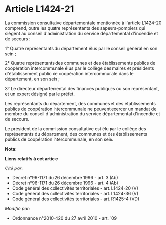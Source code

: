 # Article L1424-21

La commission consultative départementale mentionnée à l'article L1424-20 comprend, outre les quatre représentants des
sapeurs-pompiers qui siègent au conseil d'administration du service départemental d'incendie et de secours : 

1° Quatre représentants du département élus par le conseil général en son sein ; 

2° Quatre représentants des communes et des établissements publics de coopération intercommunale élus par le collège des
maires et présidents d'établissement public de coopération intercommunale dans le département, en son sein ; 

3° Le directeur départemental des finances publiques ou son représentant, et un expert désigné par le préfet. 

Les représentants du département, des communes et des établissements publics de coopération intercommunale ne peuvent exercer
un mandat de membre du conseil d'administration du service départemental d'incendie et de secours. 

Le président de la commission consultative est élu par le collège des représentants du département, des communes et des
établissements publics de coopération intercommunale, en son sein.

**Nota:**



**Liens relatifs à cet article**

_Cité par_:

  - Décret n°96-1171 du 26 décembre 1996 - art. 3 (Ab)
  - Décret n°96-1171 du 26 décembre 1996 - art. 4 (Ab)
  - Code général des collectivités territoriales - art. L1424-20 (V)
  - Code général des collectivités territoriales - art. L1424-36 (V)
  - Code général des collectivités territoriales - art. R1425-4 (VD)

_Modifié par_:

  - Ordonnance n°2010-420  du 27 avril 2010 - art. 109
